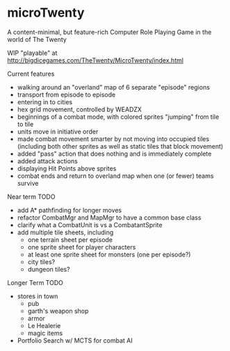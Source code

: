 # microTwenty
A content-minimal, but feature-rich Computer Role Playing Game in the world of The Twenty

WIP "playable" at http://bigdicegames.com/TheTwenty/MicroTwenty/index.html

Current features
- walking around an "overland" map of 6 separate "episode" regions
- transport from episode to episode
- entering in to cities
- hex grid movement, controlled by WEADZX
- beginnings of a combat mode, with colored sprites "jumping" from tile to tile
- units move in initiative order
- made combat movement smarter by not moving into occupied tiles (including both other sprites as well as static tiles that block movement)
- added "pass" action that does nothing and is immediately complete
- added attack actions
- displaying Hit Points above sprites
- combat ends and return to overland map when one (or fewer) teams survive

Near term TODO
- add A* pathfinding for longer moves
- refactor CombatMgr and MapMgr to have a common base class
- clarify what a CombatUnit is vs a CombatantSprite
- add multiple tile sheets, including
  - one terrain sheet per episode
  - one sprite sheet for player characters
  - at least one sprite sheet for monsters (one per episode?)
  - city tiles?
  - dungeon tiles?

Longer Term TODO
- stores in town
  - pub
  - garth's weapon shop
  - armor
  - Le Healerie
  - magic items
- Portfolio Search w/ MCTS for combat AI